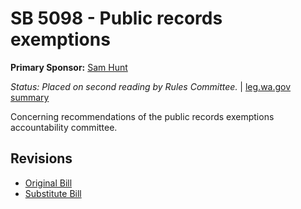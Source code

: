# SB 5098 - Public records exemptions
**Primary Sponsor:** [Sam Hunt](/person/leg/sam.hunt.md)

*Status: Placed on second reading by Rules Committee.* | [leg.wa.gov summary](https://app.leg.wa.gov/billsummary?BillNumber=5098&Year=2021)

Concerning recommendations of the public records exemptions accountability committee.

## Revisions
* [Original Bill](1/)
* [Substitute Bill](S/)
